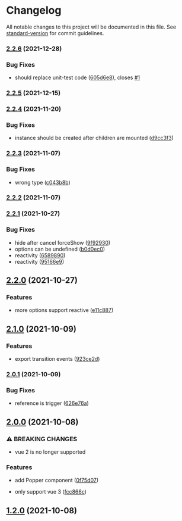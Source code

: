 # Changelog

All notable changes to this project will be documented in this file. See [standard-version](https://github.com/conventional-changelog/standard-version) for commit guidelines.

### [2.2.6](https://github.com/iendeavor/vue-use-popperjs/compare/v2.2.5...v2.2.6) (2021-12-28)


### Bug Fixes

* should replace unit-test code ([605d6e8](https://github.com/iendeavor/vue-use-popperjs/commit/605d6e8d6e0f5cb1ada8623e487cd3dfd48d9a5c)), closes [#1](https://github.com/iendeavor/vue-use-popperjs/issues/1)

### [2.2.5](https://github.com/iendeavor/vue-use-popperjs/compare/v2.2.4...v2.2.5) (2021-12-15)

### [2.2.4](https://github.com/iendeavor/vue-use-popperjs/compare/v2.2.3...v2.2.4) (2021-11-20)


### Bug Fixes

* instance should be created after children are mounted ([d9cc3f3](https://github.com/iendeavor/vue-use-popperjs/commit/d9cc3f3a847ce30fe34585207c9214cee94ee2b9))

### [2.2.3](https://github.com/iendeavor/vue-use-popperjs/compare/v2.2.2...v2.2.3) (2021-11-07)


### Bug Fixes

* wrong type ([c043b8b](https://github.com/iendeavor/vue-use-popperjs/commit/c043b8b3d9d25689beabdde381637eee25bf8099))

### [2.2.2](https://github.com/iendeavor/vue-use-popperjs/compare/v2.2.1...v2.2.2) (2021-11-07)

### [2.2.1](https://github.com/iendeavor/vue-use-popperjs/compare/v2.2.0...v2.2.1) (2021-10-27)


### Bug Fixes

* hide after cancel forceShow ([9f92930](https://github.com/iendeavor/vue-use-popperjs/commit/9f92930ed56fb27cac0c34c46a2d62cbe2005e25))
* options can be undefined ([b0d0ec0](https://github.com/iendeavor/vue-use-popperjs/commit/b0d0ec033f703366f73aa1577903e9a1be2e15e1))
* reactivity ([6589890](https://github.com/iendeavor/vue-use-popperjs/commit/6589890534770a5a53934d8938a2bc359e8483c6))
* reactivity ([95166e9](https://github.com/iendeavor/vue-use-popperjs/commit/95166e97bcf0ad585c1a6445e77f032ebce51a0e))

## [2.2.0](https://github.com/iendeavor/vue-use-popperjs/compare/v2.1.0...v2.2.0) (2021-10-27)


### Features

* more options support reactive ([e11c887](https://github.com/iendeavor/vue-use-popperjs/commit/e11c88709825417a5ef62e086093eebb58ca1133))

## [2.1.0](https://github.com/iendeavor/vue-use-popperjs/compare/v2.0.1...v2.1.0) (2021-10-09)


### Features

* export transition events ([923ce2d](https://github.com/iendeavor/vue-use-popperjs/commit/923ce2d7ec3d5193960b69775c33d677caa01c4c))

### [2.0.1](https://github.com/iendeavor/vue-use-popperjs/compare/v2.0.0...v2.0.1) (2021-10-09)


### Bug Fixes

* reference is trigger ([626e76a](https://github.com/iendeavor/vue-use-popperjs/commit/626e76a38cfc8f00e80908ea3cacdcf3d0cad325))

## [2.0.0](https://github.com/iendeavor/vue-use-popperjs/compare/v1.2.0...v2.0.0) (2021-10-08)


### ⚠ BREAKING CHANGES

* vue 2 is no longer supported

### Features

* add Popper component ([0f75d07](https://github.com/iendeavor/vue-use-popperjs/commit/0f75d07ba6043243ab1777f3bf52c1c1509790ef))


* only support vue 3 ([fcc866c](https://github.com/iendeavor/vue-use-popperjs/commit/fcc866c79677444e9b3f9cfa87546ece66bfa70e))

## [1.2.0](https://github.com/iendeavor/vue-use-popperjs/compare/v1.2.0-beta.5...v1.2.0) (2021-10-08)
